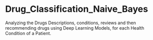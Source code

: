 # Drug_Classification_Naive_Bayes
Analyzing the Drugs Descriptions, conditions, reviews and then recommending drugs using Deep Learning Models, for each Health Condition of a Patient.

